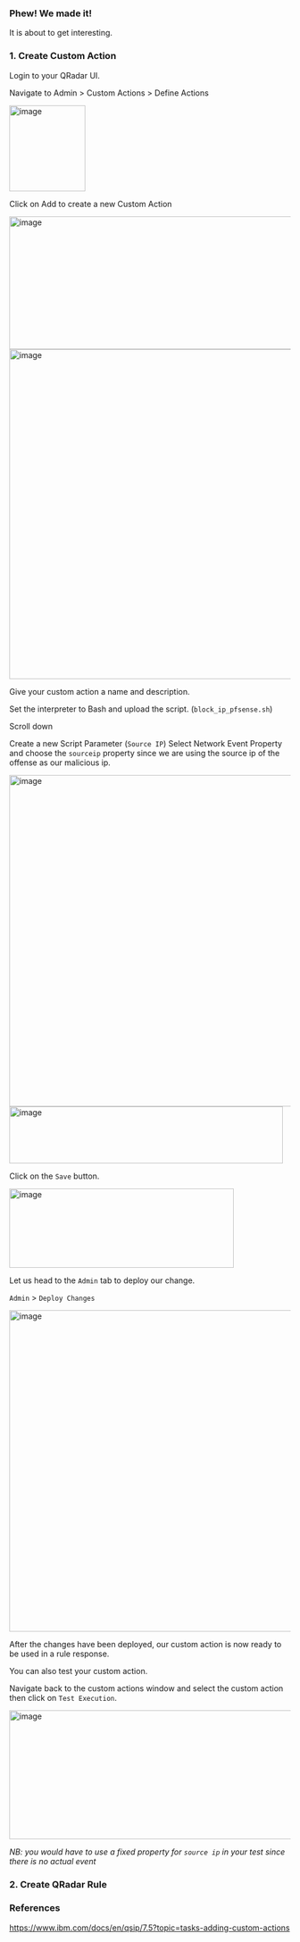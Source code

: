 ### Phew! We made it!

It is about to get interesting.

### 1. Create Custom Action 

  Login to your QRadar UI. 

  Navigate to Admin > Custom Actions > Define Actions

  <img width="136" height="154" alt="image" src="https://github.com/user-attachments/assets/2e40c122-d987-435b-97fb-d1ce6381ba07" />

  Click on Add to create a new Custom Action

  <img width="1018" height="238" alt="image" src="https://github.com/user-attachments/assets/0e346805-dd29-46cd-a12a-7b484d9e6c40" />

  <img width="537" height="591" alt="image" src="https://github.com/user-attachments/assets/c8edf5f6-b674-46bd-aa25-10e4af1c172e" />

  Give your custom action a name and description.

  Set the interpreter to Bash and upload the script. (`block_ip_pfsense.sh`)

  Scroll down

  Create a new Script Parameter (`Source IP`)
  Select Network Event Property and choose the `sourceip` property since we are using the source ip of the offense as our malicious ip.

  <img width="528" height="594" alt="image" src="https://github.com/user-attachments/assets/ba4004e7-75f7-4973-86e2-394ef59c025b" />  

  <img width="490" height="102" alt="image" src="https://github.com/user-attachments/assets/9a185c50-03e0-4263-a32e-3cf348e792b8" />

  Click on the `Save` button.

  <img width="402" height="142" alt="image" src="https://github.com/user-attachments/assets/b6fcf599-ad16-44be-b40a-212cf4569e95" />

  Let us head to the `Admin` tab to deploy our change.

  `Admin` > `Deploy Changes`

  <img width="1665" height="576" alt="image" src="https://github.com/user-attachments/assets/4dd9e67e-b905-4e04-a525-b56bb0c5f085" />

  After the changes have been deployed, our custom action is now ready to be used in a rule response.
  
  You can also test your custom action.

  Navigate back to the custom actions window and select the custom action then click on `Test Execution`.

  <img width="743" height="231" alt="image" src="https://github.com/user-attachments/assets/ea46c910-cf27-4e7c-8afb-14c0c26fe72d" />

  _NB: you would have to use a fixed property for `source ip` in your test since there is no actual event_

### 2. Create QRadar Rule



### References 
https://www.ibm.com/docs/en/qsip/7.5?topic=tasks-adding-custom-actions
